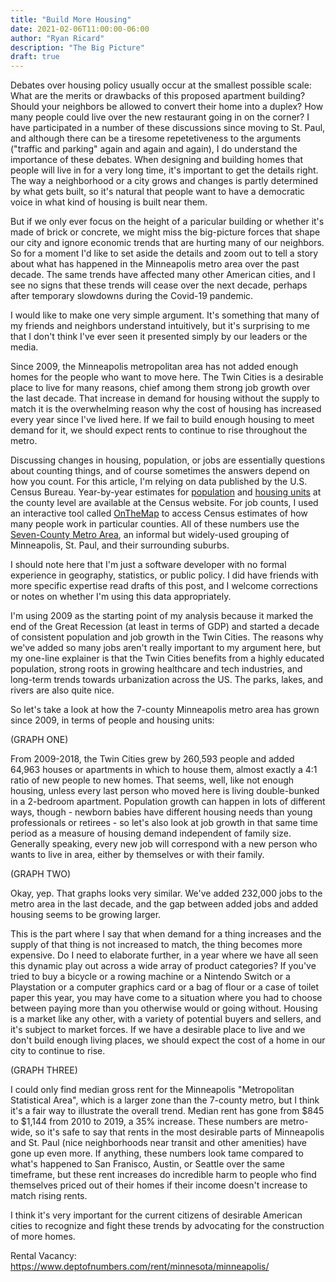 ```yaml
---
title: "Build More Housing"
date: 2021-02-06T11:00:00-06:00
author: "Ryan Ricard"
description: "The Big Picture"
draft: true
---
```


Debates over housing policy usually occur at the smallest possible scale: What are the merits or drawbacks of this proposed apartment building? Should your neighbors be allowed to convert their home into a duplex? How many people could live over the new restaurant going in on the corner? I have participated in a number of these discussions since moving to St. Paul, and although there can be a tiresome repetetiveness to the arguments ("traffic and parking" again and again and again), I do understand the importance of these debates. When designing and building homes that people will live in for a very long time, it's important to get the details right. The way a neighborhood or a city grows and changes is partly determined by what gets built, so it's natural that people want to have a democratic voice in what kind of housing is built near them.

But if we only ever focus on the height of a paricular building or whether it's made of brick or concrete, we might miss the big-picture forces that shape our city and ignore economic trends that are hurting many of our neighbors. So for a moment I'd like to set aside the details and zoom out to tell a story about what has happened in the Minneapolis metro area over the past decade. The same trends have affected many other American cities, and I see no signs that these trends will cease over the next decade, perhaps after temporary slowdowns during the Covid-19 pandemic. 

I would like to make one very simple argument. It's something that many of my friends and neighbors understand intuitively, but it's surprising to me that I don't think I've ever seen it presented simply by our leaders or the media. 

Since 2009, the Minneapolis metropolitan area has not added enough homes for the people who want to move here. The Twin Cities is a desirable place to live for many reasons, chief among them strong job growth over the last decade. That increase in demand for housing without the supply to match it is the overwhelming reason why the cost of housing has increased every year since I've lived here. If we fail to build enough housing to meet demand for it, we should expect rents to continue to rise throughout the metro. 

Discussing changes in housing, population, or jobs are essentially questions about counting things, and of course sometimes the answers depend on how you count. For this article, I'm relying on data published by the U.S. Census Bureau. Year-by-year estimates for [population](https://www.census.gov/data/tables/time-series/demo/popest/2010s-counties-total.html) and [housing units](https://www.census.gov/data/datasets/time-series/demo/popest/2010s-total-housing-units.html) at the county level are available at the Census website. For job counts, I used an interactive tool called [OnTheMap](https://onthemap.ces.census.gov/) to access Census estimates of how many people work in particular counties. All of these numbers use the [Seven-County Metro Area](https://commons.wikimedia.org/wiki/File:Twin_Cities_7_Metro_map.png), an informal but widely-used grouping of Minneapolis, St. Paul, and their surrounding suburbs.

I should note here that I'm just a software developer with no formal experience in geography, statistics, or public policy. I did have friends with more specific expertise read drafts of this post, and I welcome corrections or notes on whether I'm using this data appropriately. 

I'm using 2009 as the starting point of my analysis because it marked the end of the Great Recession (at least in terms of GDP) and started a decade of consistent population and job growth in the Twin Cities. The reasons why we've added so many jobs aren't really important to my argument here, but my one-line explainer is that the Twin Cities benefits from a highly educated population, strong roots in growing healthcare and tech industries, and long-term trends towards urbanization across the US. The parks, lakes, and rivers are also quite nice. 

So let's take a look at how the 7-county Minneapolis metro area has grown since 2009, in terms of people and housing units:

(GRAPH ONE)

From 2009-2018, the Twin Cities grew by 260,593 people and added 64,963 houses or apartments in which to house them, almost exactly a 4:1 ratio of new people to new homes. That seems, well, like not enough housing, unless every last person who moved here is living double-bunked in a 2-bedroom apartment. Population growth can happen in lots of different ways, though - newborn babies have different housing needs than young professionals or retirees - so let's also look at job growth in that same time period as a measure of housing demand independent of family size. Generally speaking, every new job will correspond with a new person who wants to live in area, either by themselves or with their family. 

(GRAPH TWO)

Okay, yep. That graphs looks very similar. We've added 232,000 jobs to the metro area in the last decade, and the gap between added jobs and added housing seems to be growing larger. 

This is the part where I say that when demand for a thing increases and the supply of that thing is not increased to match, the thing becomes more expensive. Do I need to elaborate further, in a year where we have all seen this dynamic play out across a wide array of product categories? If you've tried to buy a bicycle or a rowing machine or a Nintendo Switch or a Playstation or a computer graphics card or a bag of flour or a case of toilet paper this year, you may have come to a situation where you had to choose between paying more than you otherwise would or going without. Housing is a market like any other, with a variety of potential buyers and sellers, and it's subject to market forces. If we have a desirable place to live and we don't build enough living places, we should expect the cost of a home in our city to continue to rise. 

(GRAPH THREE)

I could only find median gross rent for the Minneapolis "Metropolitan Statistical Area", which is a larger zone than the 7-county metro, but I think it's a fair way to illustrate the overall trend. Median rent has gone from $845 to $1,144 from 2010 to 2019, a 35% increase. These numbers are metro-wide, so it's safe to say that rents in the most desirable parts of Minneapolis and St. Paul (nice neighborhoods near transit and other amenities) have gone up even more. If anything, these numbers look tame compared to what's happened to San Franisco, Austin, or Seattle over the same timeframe, but these rent increases do incredible harm to people who find themselves priced out of their homes if their income doesn't increase to match rising rents. 

I think it's very important for the current citizens of desirable American cities to recognize and fight these trends by advocating for the construction of more homes. 



Rental Vacancy: https://www.deptofnumbers.com/rent/minnesota/minneapolis/